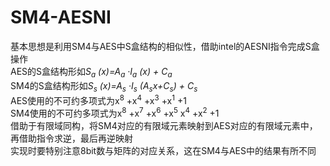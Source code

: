 # SM4-AESNI
基本思想是利用SM4与AES中S盒结构的相似性，借助intel的AESNI指令完成S盒操作      
AES的S盒结构形如*S<sub>a</sub> (x)=A<sub>a</sub> ·I<sub>a</sub> (x) + C<sub>a</sub>*    
SM4的S盒结构形如*S<sub>s</sub> (x)=A<sub>s</sub> ·I<sub>s</sub> (A<sub>s</sub>x+C<sub>s</sub>) + C<sub>s</sub>*   
AES使用的不可约多项式为x<sup>8</sup> +x<sup>4</sup> +x<sup>3</sup> +x<sup>1</sup> +1    
SM4使用的不可约多项式为x<sup>8</sup> +x<sup>7</sup> +x<sup>6</sup> +x<sup>5</sup> x<sup>4</sup> +x<sup>2</sup> +1    
借助于有限域同构，将SM4对应的有限域元素映射到AES对应的有限域元素中，再借助指令求逆，最后再逆映射      
实现时要特别注意8bit数与矩阵的对应关系，这在SM4与AES中的结果有所不同  
